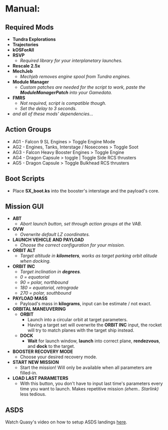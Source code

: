 
# Manual:

## **Required Mods**
- **Tundra Explorations**
- **Trajectories**
- **kOSForAll**
- **RSVP**
	- _Required library for your interplanetary launches._
- **Rescale 2.5x**
- **MechJeb**
	- _Mechjeb removes engine spool from Tundra engines._
- **Module Manager**
	- _Custom patches are needed for the script to work, paste the **ModuleManagerPatch** into your Gamedata._
- **FMRS**
	- _Not required, script is compatible though._
	- _Set the delay to 3 seconds._
- _and all of these mods' dependencies..._

## Action Groups
- AG1 - Falcon 9 SL Engines > Toggle Engine Mode
- AG2 - Engines, Tanks, Interstage / Nosecones > Toggle Soot
- AG3 - Falcon Heavy Booster Engines > Toggle Engine
- AG4 - Dragon Capsule > toggle | Toggle Side RCS thrusters
- AG5 - Dragon Capsule > Toggle Bulkhead RCS thrusters

## **Boot Scripts**
- Place **SX_boot.ks** into the booster's interstage and the payload's core.
	
## **Mission GUI**
- **ABT**
	- _Abort launch button, set through action groups at the VAB._
- **OVW**
	- _Overwrite default LZ coordinates._
- **LAUNCH VEHICLE AND PAYLOAD**
	- _Choose the correct configuration for your mission._
- **ORBIT ALT**
	- _Target altitude in **kilometers**, works as target parking orbit alitude when docking._
- **ORBIT INC**
	- _Target inclination in **degrees**._
	-  _0 = equatorial_
	- _90 = polar, northbound_
	- _180 = equatorial, retrograde_
	- _270 = polar, southbound_
- **PAYLOAD MASS**
	- Payload's mass in **kilograms**, input can be estimate / not exact.
- **ORBITAL MANEUVERING**
	- **ORBIT**
		- Launch into a circular orbit at target parameters.
		- Having a target set will overwrite the **ORBIT INC** input, the rocket will try to match planes with the target ship instead.
	- **DOCK**
		- **Wait** for launch window, **launch** into correct plane, **rendezvous**, and **dock** to the target.
- **BOOSTER RECOVERY MODE**
	- Choose your desired recovery mode.
- **START NEW MISSION**
	- Start the mission! Will only be available when all parameters are filled-in.
- **LOAD LAST PARAMETERS**
	- With this button, you don't have to input last time's parameters every time you want to launch. Makes repetitive mission _(ehem.. Starlink)_ less tedious.


## ASDS
Watch Quasy's video on how to setup ASDS landings [here](https://youtu.be/nxGF1jf14Lo).
